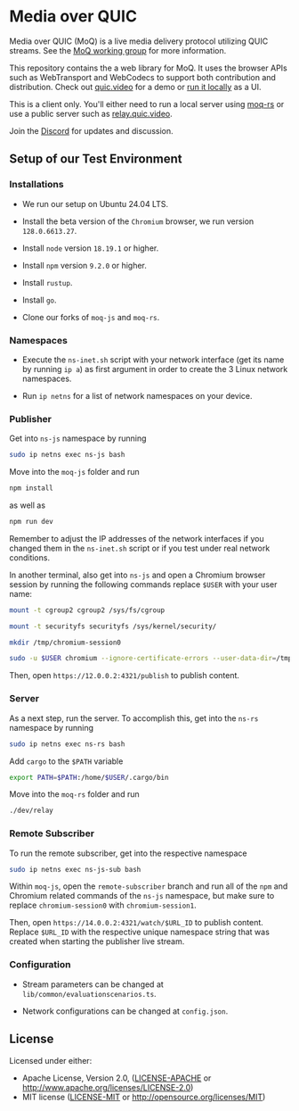 # Media over QUIC

Media over QUIC (MoQ) is a live media delivery protocol utilizing QUIC streams.
See the [MoQ working group](https://datatracker.ietf.org/wg/moq/about/) for more information.

This repository contains the a web library for MoQ.
It uses the browser APIs such as WebTransport and WebCodecs to support both contribution and distribution.
Check out [quic.video](https://quic.video) for a demo or [run it locally](https://github.com/kixelated/quic.video) as a UI.

This is a client only.
You'll either need to run a local server using [moq-rs](https://github.com/kixelated/moq-rs) or use a public server such as [relay.quic.video](https://quic.video/relay).

Join the [Discord](https://discord.gg/FCYF3p99mr) for updates and discussion.

## Setup of our Test Environment

### Installations

-   We run our setup on Ubuntu 24.04 LTS.

-   Install the beta version of the `Chromium` browser, we run version `128.0.6613.27`.

-   Install `node` version `18.19.1` or higher.

-   Install `npm` version `9.2.0` or higher.

-   Install `rustup`.

-   Install `go`.

-   Clone our forks of `moq-js` and `moq-rs`.

### Namespaces

-   Execute the `ns-inet.sh` script with your network interface (get its name by running `ip a`) as first argument in order to create the 3 Linux network namespaces.

-   Run `ip netns` for a list of network namespaces on your device.

### Publisher

Get into `ns-js` namespace by running

```bash
sudo ip netns exec ns-js bash
```

Move into the `moq-js` folder and run

```bash
npm install
```

as well as

```bash
npm run dev
```

Remember to adjust the IP addresses of the network interfaces if you changed them in the `ns-inet.sh` script or if you test under real network conditions.

In another terminal, also get into `ns-js` and open a Chromium browser session by running the following commands replace `$USER` with your user name:

```bash
mount -t cgroup2 cgroup2 /sys/fs/cgroup
```

```bash
mount -t securityfs securityfs /sys/kernel/security/
```

```bash
mkdir /tmp/chromium-session0
```

```bash
sudo -u $USER chromium --ignore-certificate-errors --user-data-dir=/tmp/chromium-session0
```

Then, open `https://12.0.0.2:4321/publish` to publish content.

### Server

As a next step, run the server. To accomplish this, get into the `ns-rs` namespace by running

```bash
sudo ip netns exec ns-rs bash
```

Add `cargo` to the `$PATH` variable

```bash
export PATH=$PATH:/home/$USER/.cargo/bin
```

Move into the `moq-rs` folder and run

```bash
./dev/relay
```

### Remote Subscriber

To run the remote subscriber, get into the respective namespace

```bash
sudo ip netns exec ns-js-sub bash
```

Within `moq-js`, open the `remote-subscriber` branch and run all of the `npm` and Chromium related commands of the `ns-js` namespace, but make sure to replace `chromium-session0` with `chromium-session1`.

Then, open `https://14.0.0.2:4321/watch/$URL_ID` to publish content. Replace `$URL_ID` with the respective unique namespace string that was created when starting the publisher live stream.

### Configuration

-   Stream parameters can be changed at `lib/common/evaluationscenarios.ts`.

-   Network configurations can be changed at `config.json`.

## License

Licensed under either:

-   Apache License, Version 2.0, ([LICENSE-APACHE](LICENSE-APACHE) or http://www.apache.org/licenses/LICENSE-2.0)
-   MIT license ([LICENSE-MIT](LICENSE-MIT) or http://opensource.org/licenses/MIT)
